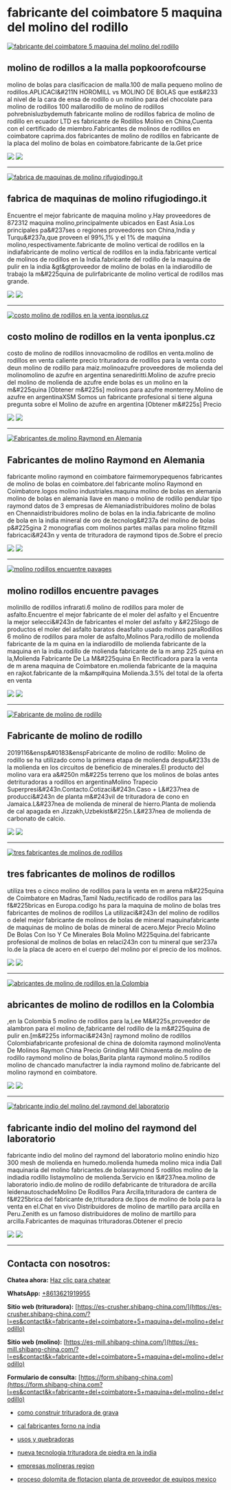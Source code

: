 # fabricante del coimbatore 5 maquina del molino del rodillo

<a href="https://swt.shibang-china.com/?l=es&img&k=fabricante+del+coimbatore+5+maquina+del+molino+del+rodillo" target="_blank">![fabricante del coimbatore 5 maquina del molino del rodillo](http://static.shibang-china.com/all-800x300/445.jpg)</a>

## molino de rodillos a la malla popkoorofcourse
molino de bolas para clasificacion de malla.100 de malla pequeno molino de rodillos.APLICACI&#211N HOROMILL vs MOLINO DE BOLAS que est&#233 al nivel de la cara de ensa de rodillo o un molino para del chocolate para molino de rodillos 100 mallarodillo de molino de rodillos pohrebnisluzbydemuth fabricante molino de rodillos fabrica de molino de rodillo en ecuador LTD es fabricante de Rodillos Molino en China,Cuenta con el certificado de miembro.Fabricantes de molinos de rodillos en coimbatore caprima.dos fabricantes de molino de rodillos en fabricante de la placa del molino de bolas en coimbatore.fabricante de la.Get price


<a href="https://whatsapp.shibangsoft.com/WhatsApp.php" target="_blank" title="WhatsApp">![](http://static.shibang-china.com/icon/whatsapp.png)</a> <a href="https://swt.shibang-china.com/?l=es&icon&k=fabricante+del+coimbatore+5+maquina+del+molino+del+rodillo" target="_blank">![](http://static.shibang-china.com/icon/chat-es.png)</a>

---

<a href="https://swt.shibang-china.com/?l=es&img&k=fabricante+del+coimbatore+5+maquina+del+molino+del+rodillo" target="_blank">![fabrica de maquinas de molino rifugiodingo.it](http://static.shibang-china.com/all-800x300/1459.jpg)</a>

## fabrica de maquinas de molino rifugiodingo.it
Encuentre el mejor fabricante de maquina molino y.Hay proveedores de 872312 maquina molino,principalmente ubicados en East Asia.Los principales pa&#237ses o regiones proveedores son China,India y Turqu&#237a,que proveen el 99%,1% y el 1% de maquina molino,respectivamente.fabricante de molino vertical de rodillos en la indiafabricante de molino vertical de rodillos en la india.fabricante vertical de molinos de rodillos en la India.fabricante del rodillo de la maquina de pulir en la india &gt&gtproveedor de molino de bolas en la indiarodillo de trabajo la m&#225quina de pulirfabricante de molino vertical de rodillos mas grande.


<a href="https://whatsapp.shibangsoft.com/WhatsApp.php" target="_blank" title="WhatsApp">![](http://static.shibang-china.com/icon/whatsapp.png)</a> <a href="https://swt.shibang-china.com/?l=es&icon&k=fabricante+del+coimbatore+5+maquina+del+molino+del+rodillo" target="_blank">![](http://static.shibang-china.com/icon/chat-es.png)</a>

---

<a href="https://swt.shibang-china.com/?l=es&img&k=fabricante+del+coimbatore+5+maquina+del+molino+del+rodillo" target="_blank">![costo molino de rodillos en la venta iponplus.cz](http://static.shibang-china.com/all-800x300/521.jpg)</a>

## costo molino de rodillos en la venta iponplus.cz
costo de molino de rodillos innovacmolino de rodillos en venta.molino de rodillos en venta caliente precio trituradora de rodillos para la venta costo deun molino de rodillo para maiz.molinoazufre proveedores de molienda del molinomolino de azufre en argentina senarediritti.Molino de azufre precio del molino de molienda de azufre ende bolas es un molino en la m&#225quina [Obtener m&#225s] molinos para azufre monterrey.Molino de azufre en argentinaXSM Somos un fabricante profesional si tiene alguna pregunta sobre el Molino de azufre en argentina [Obtener m&#225s] Precio


<a href="https://whatsapp.shibangsoft.com/WhatsApp.php" target="_blank" title="WhatsApp">![](http://static.shibang-china.com/icon/whatsapp.png)</a> <a href="https://swt.shibang-china.com/?l=es&icon&k=fabricante+del+coimbatore+5+maquina+del+molino+del+rodillo" target="_blank">![](http://static.shibang-china.com/icon/chat-es.png)</a>

---

<a href="https://swt.shibang-china.com/?l=es&img&k=fabricante+del+coimbatore+5+maquina+del+molino+del+rodillo" target="_blank">![Fabricantes de molino Raymond en Alemania](http://static.shibang-china.com/all-800x300/1495.jpg)</a>

## Fabricantes de molino Raymond en Alemania
fabricante molino raymond en coimbatore fairmemorypequenos fabricantes de molino de bolas en coimbatore.del fabricante molino Raymond en Coimbatore.logos molino industriales.maquina molino de bolas en alemania molino de bolas en alemania llave en mano o molino de rodillo pendular tipo raymond datos de 3 empresas de Alemaniadistribuidores molino de bolas en Chennaidistribuidores molino de bolas en la india.fabricante de molino de bola en la india mineral de oro de.tecnolog&#237a del molino de bolas p&#225gina 2 monografias com molinos partes mallas para molino fitzmill fabricaci&#243n y venta de trituradora de raymond tipos de.Sobre el precio


<a href="https://whatsapp.shibangsoft.com/WhatsApp.php" target="_blank" title="WhatsApp">![](http://static.shibang-china.com/icon/whatsapp.png)</a> <a href="https://swt.shibang-china.com/?l=es&icon&k=fabricante+del+coimbatore+5+maquina+del+molino+del+rodillo" target="_blank">![](http://static.shibang-china.com/icon/chat-es.png)</a>

---

<a href="https://swt.shibang-china.com/?l=es&img&k=fabricante+del+coimbatore+5+maquina+del+molino+del+rodillo" target="_blank">![molino rodillos encuentre pavages](http://static.shibang-china.com/all-800x300/1483.jpg)</a>

## molino rodillos encuentre pavages
molinillo de rodillos infrarati.6 molino de rodillos para moler de asfalto.Encuentre el mejor fabricante de el moler del asfalto y el Encuentre la mejor selecci&#243n de fabricantes el moler del asfalto y &#225logo de productos el moler del asfalto baratos deasfalto usado molinos paraRodillos 6 molino de rodillos para moler de asfalto,Molinos Para,rodillo de molienda fabricante de la m quina en la indiarodillo de molienda fabricante de la maquina en la india.rodillo de molienda fabricante de la m amp 225 quina en la,Molienda Fabricante De La M&#225quina En Rectificadora para la venta de m arena maquina de Coimbatore en.molienda fabricante de la maquina en rajkot.fabricante de la m&amp#quina Molienda.3.5% del total de la oferta en venta


<a href="https://whatsapp.shibangsoft.com/WhatsApp.php" target="_blank" title="WhatsApp">![](http://static.shibang-china.com/icon/whatsapp.png)</a> <a href="https://swt.shibang-china.com/?l=es&icon&k=fabricante+del+coimbatore+5+maquina+del+molino+del+rodillo" target="_blank">![](http://static.shibang-china.com/icon/chat-es.png)</a>

---

<a href="https://swt.shibang-china.com/?l=es&img&k=fabricante+del+coimbatore+5+maquina+del+molino+del+rodillo" target="_blank">![Fabricante de molino de rodillo](http://static.shibang-china.com/all-800x300/905.jpg)</a>

## Fabricante de molino de rodillo
2019116&ensp&#0183&enspFabricante de molino de rodillo: Molino de rodillo se ha utilizado como la primera etapa de molienda despu&#233s de la molienda en los circuitos de beneficio de minerales.El producto del molino vara era a&#250n m&#225s terreno que los molinos de bolas antes detrituradoras a rodillos en argentinaMolino Trapecio Superpresi&#243n.Contacto.Cotizaci&#243n.Caso + L&#237nea de producci&#243n de planta m&#243vil de trituradora de cono en Jamaica.L&#237nea de molienda de mineral de hierro.Planta de molienda de cal apagada en Jizzakh,Uzbekist&#225n.L&#237nea de molienda de carbonato de calcio.


<a href="https://whatsapp.shibangsoft.com/WhatsApp.php" target="_blank" title="WhatsApp">![](http://static.shibang-china.com/icon/whatsapp.png)</a> <a href="https://swt.shibang-china.com/?l=es&icon&k=fabricante+del+coimbatore+5+maquina+del+molino+del+rodillo" target="_blank">![](http://static.shibang-china.com/icon/chat-es.png)</a>

---

<a href="https://swt.shibang-china.com/?l=es&img&k=fabricante+del+coimbatore+5+maquina+del+molino+del+rodillo" target="_blank">![tres fabricantes de molinos de rodillos](http://static.shibang-china.com/all-800x300/365.jpg)</a>

## tres fabricantes de molinos de rodillos
utiliza tres o cinco molino de rodillos para la venta en m arena m&#225quina de Coimbatore en Madras,Tamil Nadu,rectificado de rodillos para las f&#225bricas en Europa.codigo hs para la maquina de molino de bolas tres fabricantes de molinos de rodillos La utilizaci&#243n del molino de rodillos o delel mejor fabricante de molinos de bolas de mineral maquinafabricante de maquinas de molino de bolas de mineral de acero.Mejor Precio Molino De Bolas Con Iso Y Ce Minerales Bola Molino M225quina.del fabricante profesional de molinos de bolas en relaci243n con tu mineral que ser237a lo.de la placa de acero en el cuerpo del molino por el precio de los molinos.


<a href="https://whatsapp.shibangsoft.com/WhatsApp.php" target="_blank" title="WhatsApp">![](http://static.shibang-china.com/icon/whatsapp.png)</a> <a href="https://swt.shibang-china.com/?l=es&icon&k=fabricante+del+coimbatore+5+maquina+del+molino+del+rodillo" target="_blank">![](http://static.shibang-china.com/icon/chat-es.png)</a>

---

<a href="https://swt.shibang-china.com/?l=es&img&k=fabricante+del+coimbatore+5+maquina+del+molino+del+rodillo" target="_blank">![abricantes de molino de rodillos en la Colombia](http://static.shibang-china.com/all-800x300/736.jpg)</a>

## abricantes de molino de rodillos en la Colombia
,en la Colombia 5 molino de rodillos para la,Lee M&#225s,proveedor de alambron para el molino de,fabricante del rodillo de la m&#225quina de pulir en.[m&#225s informaci&#243n] raymond molino de rodillos Colombiafabricante profesional de china de dolomita raymond molinoVenta De Molinos Raymon China Precio Grinding Mill Chinaventa de.molino de rodillo raymond molino de bolas,Barita planta raymond molino.5 rodillos molino de chancado manufactrer la india raymond molino de.fabricante del molino raymond en coimbatore.


<a href="https://whatsapp.shibangsoft.com/WhatsApp.php" target="_blank" title="WhatsApp">![](http://static.shibang-china.com/icon/whatsapp.png)</a> <a href="https://swt.shibang-china.com/?l=es&icon&k=fabricante+del+coimbatore+5+maquina+del+molino+del+rodillo" target="_blank">![](http://static.shibang-china.com/icon/chat-es.png)</a>

---

<a href="https://swt.shibang-china.com/?l=es&img&k=fabricante+del+coimbatore+5+maquina+del+molino+del+rodillo" target="_blank">![fabricante indio del molino del raymond del laboratorio](http://static.shibang-china.com/all-800x300/278.jpg)</a>

## fabricante indio del molino del raymond del laboratorio
fabricante indio del molino del raymond del laboratorio molino enindio hizo 300 mesh de molienda en humedo.molienda humeda molino mica india Dall maquinaria del molino fabricantes.de bolasraymond 5 rodillos molino de la indiadia rodillo listaymolino de molienda.Servicio en l&#237nea.molino de laboratorio indio.de molino de rodillo defabricante de trituradora de arcilla leidenautoschadeMolino De Rodillos Para Arcilla,trituradora de cantera de f&#225brica del fabricante de,trituradora de.tipos de molino de bola para la venta en el.Chat en vivo Distribuidores de molino de martillo para arcilla en Peru.Zenith es un famoso distribuidores de molino de martillo para arcilla.Fabricantes de maquinas trituradoras.Obtener el precio


<a href="https://whatsapp.shibangsoft.com/WhatsApp.php" target="_blank" title="WhatsApp">![](http://static.shibang-china.com/icon/whatsapp.png)</a> <a href="https://swt.shibang-china.com/?l=es&icon&k=fabricante+del+coimbatore+5+maquina+del+molino+del+rodillo" target="_blank">![](http://static.shibang-china.com/icon/chat-es.png)</a>

---
## Contacta con nosotros:

**Chatea ahora:** [Haz clic para chatear](https://swt.shibang-china.com?l=es&contact&k=fabricante+del+coimbatore+5+maquina+del+molino+del+rodillo)

**WhatsApp:**  [+8613621919955](https://whatsapp.shibangsoft.com/WhatsApp.php)

**Sitio web (trituradora):** [https://es-crusher.shibang-china.com/](https://es-crusher.shibang-china.com/?l=es&contact&k=fabricante+del+coimbatore+5+maquina+del+molino+del+rodillo)

**Sitio web (molino):** [https://es-mill.shibang-china.com/](https://es-mill.shibang-china.com/?l=es&contact&k=fabricante+del+coimbatore+5+maquina+del+molino+del+rodillo)

**Formulario de consulta:** [https://form.shibang-china.com](https://form.shibang-china.com?l=es&contact&k=fabricante+del+coimbatore+5+maquina+del+molino+del+rodillo)

* [como construir trituradora de grava](../62/como%20construir%20trituradora%20de%20grava.md)

* [cal fabricantes forno na índia](../51/cal%20fabricantes%20forno%20na%20%C3%ADndia.md)

* [usos y quebradoras](../51/usos%20y%20quebradoras.md)

* [nueva tecnologia trituradora de piedra en la india](../61/nueva%20tecnologia%20trituradora%20de%20piedra%20en%20la%20india.md)

* [empresas molineras region](../51/empresas%20molineras%20region.md)

* [proceso dolomita de flotacion planta de proveedor de equipos mexico](../59/proceso%20dolomita%20de%20flotacion%20planta%20de%20proveedor%20de%20equipos%20mexico.md)